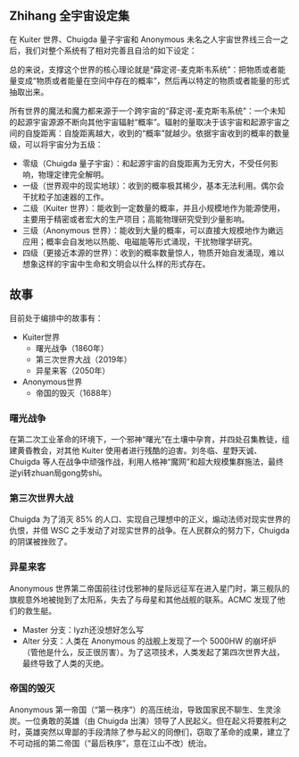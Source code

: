 ## Zhihang 全宇宙设定集
在 Kuiter 世界、Chuigda 量子宇宙和 Anonymous 未名之人宇宙世界线三合一之后，我们对整个系统有了相对完善且自洽的如下设定：

总的来说，支撑这个世界的核心理论就是“薛定谔-麦克斯韦系统”：把物质或者能量变成“物质或者能量在空间中存在的概率”，然后再以特定的物质或者能量的形式抽取出来。
  
所有世界的魔法和魔力都来源于一个跨宇宙的“薛定谔-麦克斯韦系统”：一个未知的起源宇宙源源不断向其他宇宙辐射“概率”。辐射的量取决于该宇宙和起源宇宙之间的自旋距离：自旋距离越大，收到的“概率”就越少。依据宇宙收到的概率的数量级，可以将宇宙分为五级：

- 零级（Chuigda 量子宇宙）：和起源宇宙的自旋距离为无穷大，不受任何影响，物理定律完全解明。
- 一级（世界观中的现实地球）：收到的概率极其稀少，基本无法利用。偶尔会干扰粒子加速器的工作。
- 二级（Kuiter 世界）：能收到一定数量的概率，并且小规模地作为能源使用，主要用于精密或者宏大的生产项目；高能物理研究受到少量影响。
- 三级（Anonymous 世界）：能收到大量的概率，可以直接大规模地作为嫩远应用；概率会自发地以热能、电磁能等形式涌现，干扰物理学研究。
- 四级（更接近本源的世界）：收到的概率数量惊人，物质开始自发涌现，难以想象这样的宇宙中生命和文明会以什么样的形式存在。

## 故事
目前处于编排中的故事有：

- Kuiter世界
  - 曙光战争（1860年）
  - 第三次世界大战（2019年）
  - 异星来客（2050年）
- Anonymous世界
  - 帝国的毁灭（1688年）

### 曙光战争
在第二次工业革命的环境下，一个邪神“曙光”在土壤中孕育，并四处召集教徒，组建黄昏教会，对其他 Kuiter 使用者进行残酷的迫害。刘冬临、星野天诚、Chuigda 等人在战争中顽强作战，利用人格神“魔网”和超大规模集群施法，最终逆yi转zhuan局gong势shi。

### 第三次世界大战
Chuigda 为了消灭 85% 的人口、实现自己理想中的正义，煽动法师对现实世界的仇恨，并借 WSC 之手发动了对现实世界的战争。在人民群众的努力下，Chuigda 的阴谋被挫败了。

### 异星来客
Anonymous 世界第二帝国前往讨伐邪神的星际远征军在进入星门时，第三舰队的旗舰意外地被抛到了太阳系，失去了与母星和其他战舰的联系。ACMC 发现了他们的救生艇。
- Master 分支：lyzh还没想好怎么写
- Alter 分支：人类在 Anonymous 的战舰上发现了一个 5000HW 的崩坏炉（管他是什么，反正很厉害）。为了这项技术，人类发起了第四次世界大战，最终导致了人类的灭绝。

### 帝国的毁灭
Anonymous 第一帝国（“第一秩序”）的高压统治，导致国家民不聊生、生灵涂炭。一位勇敢的英雄（由 Chuigda 出演）领导了人民起义。但在起义将要胜利之时，英雄突然以卑鄙的手段清除了参与起义的同僚们，窃取了革命的成果，建立了不可动摇的第二帝国（“最后秩序”，意在江山不改）统治。
